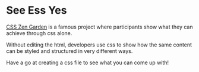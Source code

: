 # See Ess Yes

[CSS Zen Garden](http://www.csszengarden.com/) is a famous project where participants show what they can achieve through css alone.

Without editing the html, developers use css to show how the same content can be styled and structured in very different ways.

Have a go at creating a css file to see what you can come up with!
